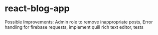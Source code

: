 # react-blog-app

Possible Improvements:
Admin role to remove inappropriate posts,
Error handling for firebase requests,
implement quill rich text editor,
tests
